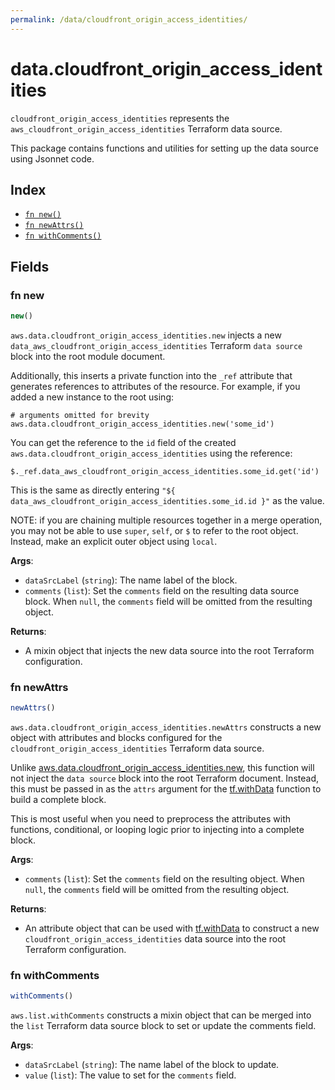 ```yaml
---
permalink: /data/cloudfront_origin_access_identities/
---
```


# data.cloudfront_origin_access_identities

`cloudfront_origin_access_identities` represents the `aws_cloudfront_origin_access_identities` Terraform data source.



This package contains functions and utilities for setting up the data source using Jsonnet code.


## Index

* [`fn new()`](#fn-new)
* [`fn newAttrs()`](#fn-newattrs)
* [`fn withComments()`](#fn-withcomments)

## Fields

### fn new

```ts
new()
```


`aws.data.cloudfront_origin_access_identities.new` injects a new `data_aws_cloudfront_origin_access_identities` Terraform `data source`
block into the root module document.

Additionally, this inserts a private function into the `_ref` attribute that generates references to attributes of the
resource. For example, if you added a new instance to the root using:

    # arguments omitted for brevity
    aws.data.cloudfront_origin_access_identities.new('some_id')

You can get the reference to the `id` field of the created `aws.data.cloudfront_origin_access_identities` using the reference:

    $._ref.data_aws_cloudfront_origin_access_identities.some_id.get('id')

This is the same as directly entering `"${ data_aws_cloudfront_origin_access_identities.some_id.id }"` as the value.

NOTE: if you are chaining multiple resources together in a merge operation, you may not be able to use `super`, `self`,
or `$` to refer to the root object. Instead, make an explicit outer object using `local`.

**Args**:
  - `dataSrcLabel` (`string`): The name label of the block.
  - `comments` (`list`): Set the `comments` field on the resulting data source block. When `null`, the `comments` field will be omitted from the resulting object.

**Returns**:
- A mixin object that injects the new data source into the root Terraform configuration.


### fn newAttrs

```ts
newAttrs()
```


`aws.data.cloudfront_origin_access_identities.newAttrs` constructs a new object with attributes and blocks configured for the `cloudfront_origin_access_identities`
Terraform data source.

Unlike [aws.data.cloudfront_origin_access_identities.new](#fn-new), this function will not inject the `data source`
block into the root Terraform document. Instead, this must be passed in as the `attrs` argument for the
[tf.withData](https://github.com/tf-libsonnet/core/tree/main/docs#fn-withdata) function to build a complete block.

This is most useful when you need to preprocess the attributes with functions, conditional, or looping logic prior to
injecting into a complete block.

**Args**:
  - `comments` (`list`): Set the `comments` field on the resulting object. When `null`, the `comments` field will be omitted from the resulting object.

**Returns**:
  - An attribute object that can be used with [tf.withData](https://github.com/tf-libsonnet/core/tree/main/docs#fn-withdata) to construct a new `cloudfront_origin_access_identities` data source into the root Terraform configuration.


### fn withComments

```ts
withComments()
```

`aws.list.withComments` constructs a mixin object that can be merged into the `list`
Terraform data source block to set or update the comments field.



**Args**:
  - `dataSrcLabel` (`string`): The name label of the block to update.
  - `value` (`list`): The value to set for the `comments` field.
